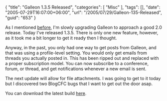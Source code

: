{
	"title": "Galleon 1.3.5 Released",
	"categories": [
		"Misc"
	],
	"tags": [],
	"date": "2005-07-29T16:07:00+06:00",
	"url": "/2005/07/29/Galleon-135-Released",
	"guid": "653"
}

As I mentioned <a href="http://ray.camdenfamily.com/index.cfm/2005/7/15/Galleon-134-Released">before</a>, I'm slowly upgrading Galleon to approach a good 2.0 release. Today I've released 1.3.5. There is only one new feature, however, as it took me a bit longer to get it ready then I thought.

Anyway, in the past, you only had one way to get posts from Galleon, and that was using a profile-level setting. You would only get emails from threads you actually posted in. This has been ripped out and replaced with a proper subscription model. You can now subscribe to a conference, forum, or thread, and get notifications whenever a new email is sent. 

The next update will allow for file attachments. I was going to get to it today but I discovered two BlogCFC bugs that I want to get out the door asap. 

You can download the latest build <a href="http://ray.camdenfamily.com/downloads/forums.zip">here</a>.
